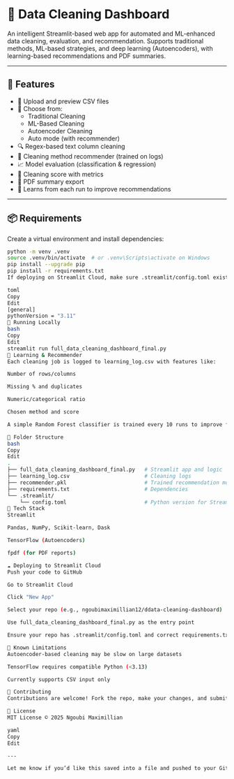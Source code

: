 # 🧹 Data Cleaning Dashboard

An intelligent Streamlit-based web app for automated and ML-enhanced data cleaning, evaluation, and recommendation. Supports traditional methods, ML-based strategies, and deep learning (Autoencoders), with learning-based recommendations and PDF summaries.

---

## 🚀 Features

- 📂 Upload and preview CSV files
- 🧼 Choose from:
  - Traditional Cleaning
  - ML-Based Cleaning
  - Autoencoder Cleaning
  - Auto mode (with recommender)
- 🔍 Regex-based text column cleaning
- 🧠 Cleaning method recommender (trained on logs)
- 📈 Model evaluation (classification & regression)
- 🧮 Cleaning score with metrics
- 🧾 PDF summary export
- 🔁 Learns from each run to improve recommendations

---

## 📦 Requirements

Create a virtual environment and install dependencies:

```bash
python -m venv .venv
source .venv/bin/activate  # or .venv\Scripts\activate on Windows
pip install --upgrade pip
pip install -r requirements.txt
If deploying on Streamlit Cloud, make sure .streamlit/config.toml exists:

toml
Copy
Edit
[general]
pythonVersion = "3.11"
🧪 Running Locally
bash
Copy
Edit
streamlit run full_data_cleaning_dashboard_final.py
🧠 Learning & Recommender
Each cleaning job is logged to learning_log.csv with features like:

Number of rows/columns

Missing % and duplicates

Numeric/categorical ratio

Chosen method and score

A simple Random Forest classifier is trained every 10 runs to improve future cleaning recommendations.

📁 Folder Structure
bash
Copy
Edit
.
├── full_data_cleaning_dashboard_final.py   # Streamlit app and logic
├── learning_log.csv                        # Cleaning logs
├── recommender.pkl                         # Trained recommendation model
├── requirements.txt                        # Dependencies
└── .streamlit/
    └── config.toml                         # Python version for Streamlit Cloud
🧠 Tech Stack
Streamlit

Pandas, NumPy, Scikit-learn, Dask

TensorFlow (Autoencoders)

fpdf (for PDF reports)

☁️ Deploying to Streamlit Cloud
Push your code to GitHub

Go to Streamlit Cloud

Click "New App"

Select your repo (e.g., ngoubimaximillian12/ddata-cleaning-dashboard)

Use full_data_cleaning_dashboard_final.py as the entry point

Ensure your repo has .streamlit/config.toml and correct requirements.txt

🛑 Known Limitations
Autoencoder-based cleaning may be slow on large datasets

TensorFlow requires compatible Python (<3.13)

Currently supports CSV input only

🤝 Contributing
Contributions are welcome! Fork the repo, make your changes, and submit a pull request.

📄 License
MIT License © 2025 Ngoubi Maximillian

yaml
Copy
Edit

---

Let me know if you’d like this saved into a file and pushed to your GitHub automatically.







